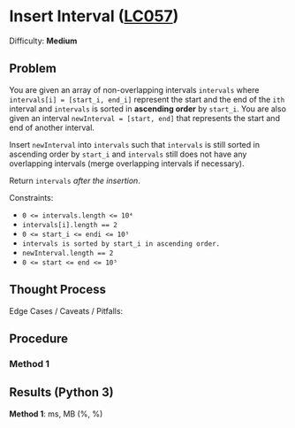# Insert Interval ([LC057](https://leetcode.com/problems/insert-interval/))
Difficulty: **Medium**

## Problem

You are given an array of non-overlapping intervals `intervals` where `intervals[i] = [start_i, end_i]` represent the start and the end of the `ith` interval and `intervals` is sorted in **ascending order** by `start_i`. You are also given an interval `newInterval = [start, end]` that represents the start and end of another interval.

Insert `newInterval` into `intervals` such that `intervals` is still sorted in ascending order by `start_i` and `intervals` still does not have any overlapping intervals (merge overlapping intervals if necessary).

Return `intervals` *after the insertion*.

Constraints:
- `0 <= intervals.length <= 10⁴`
- `intervals[i].length == 2`
- `0 <= start_i <= endi <= 10⁵`
- `intervals is sorted by start_i in ascending order.`
- `newInterval.length == 2`
- `0 <= start <= end <= 10⁵`

## Thought Process

Edge Cases / Caveats / Pitfalls:

## Procedure

### Method 1

## Results (Python 3)

**Method 1**:  ms, MB (%, %)
